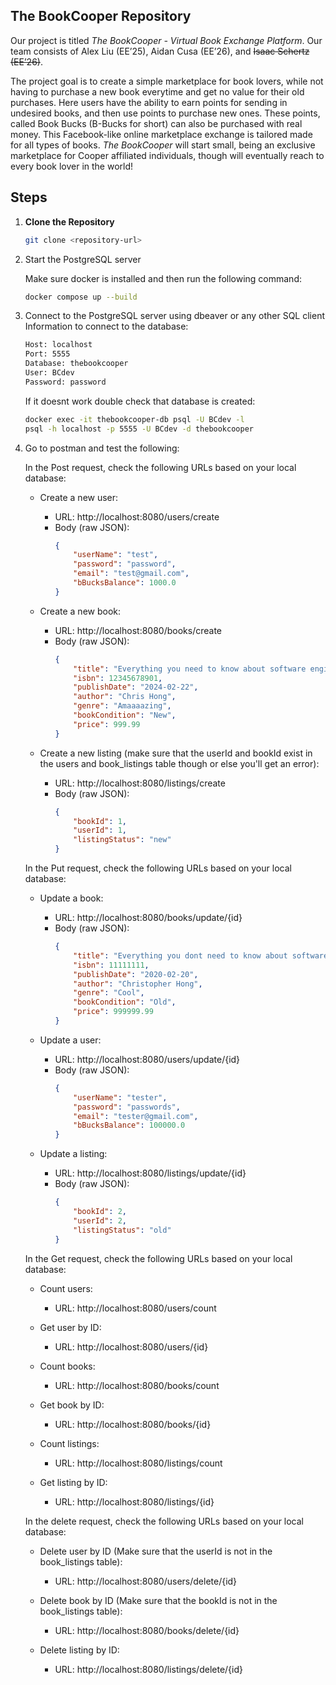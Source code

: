 ## The BookCooper Repository

Our project is titled _The BookCooper - Virtual Book Exchange Platform_. Our team consists of Alex Liu (EE’25), Aidan Cusa (EE’26), and ~~Isaac Schertz (EE’26)~~. 

The project goal is to create a simple marketplace for book lovers, while not having to purchase a new book everytime and get no value for their old purchases. Here users have the ability to earn points for sending in undesired books, and then use points to purchase new ones. These points, called Book Bucks (B-Bucks for short) can also be purchased with real money. This Facebook-like online marketplace exchange is tailored made for all types of books. _The BookCooper_ will start small, being an exclusive marketplace for Cooper affiliated individuals, though will eventually reach to every book lover in the world!

## Steps
1. **Clone the Repository**
   ```bash
   git clone <repository-url>
    ```
2. Start the PostgreSQL server

    Make sure docker is installed and then run the following command:
   ```bash
   docker compose up --build
   ```
3. Connect to the PostgreSQL server using dbeaver or any other SQL client
    Information to connect to the database:
    ```bash
    Host: localhost
    Port: 5555
    Database: thebookcooper
    User: BCdev
    Password: password
    ```
    If it doesnt work double check that database is created:
    ```bash
    docker exec -it thebookcooper-db psql -U BCdev -l
    psql -h localhost -p 5555 -U BCdev -d thebookcooper

4. Go to postman and test the following:

    In the Post request, check the following URLs based on your local database:

    - Create a new user:
        - URL: http://localhost:8080/users/create
        - Body (raw JSON):
            ```json
            {
                "userName": "test",
                "password": "password",
                "email": "test@gmail.com",
                "bBucksBalance": 1000.0
            }
            ```
            

    - Create a new book:
        - URL: http://localhost:8080/books/create
        - Body (raw JSON):
            ```json
            {
                "title": "Everything you need to know about software engineering",
                "isbn": 12345678901,
                "publishDate": "2024-02-22",
                "author": "Chris Hong",
                "genre": "Amaaaazing",
                "bookCondition": "New",
                "price": 999.99
            }
            ```

    - Create a new listing (make sure that the userId and bookId exist in the users and book_listings table though or else you'll get an error):
        - URL: http://localhost:8080/listings/create
        - Body (raw JSON):
            ```json
            {
                "bookId": 1,
                "userId": 1,
                "listingStatus": "new"
            }
            ```

    In the Put request, check the following URLs based on your local database:

    - Update a book:
        - URL: http://localhost:8080/books/update/{id}
        - Body (raw JSON):
            ```json
            {
                "title": "Everything you dont need to know about software engineering",
                "isbn": 11111111,
                "publishDate": "2020-02-20",
                "author": "Christopher Hong",
                "genre": "Cool",
                "bookCondition": "Old",
                "price": 999999.99
            }
            ```

    - Update a user:
        - URL: http://localhost:8080/users/update/{id}
        - Body (raw JSON):
            ```json
            {
                "userName": "tester",
                "password": "passwords",
                "email": "tester@gmail.com",
                "bBucksBalance": 100000.0
            }
            ```
    - Update a listing:
        - URL: http://localhost:8080/listings/update/{id}
        - Body (raw JSON):
            ```json
            {
                "bookId": 2,
                "userId": 2,
                "listingStatus": "old"
            }
            ```

    In the Get request, check the following URLs based on your local database:

    - Count users:
        - URL: http://localhost:8080/users/count

    - Get user by ID:
        - URL: http://localhost:8080/users/{id}

    - Count books:
        - URL: http://localhost:8080/books/count

    - Get book by ID:
        - URL: http://localhost:8080/books/{id}

    - Count listings:
        - URL: http://localhost:8080/listings/count
    
    - Get listing by ID:
        - URL: http://localhost:8080/listings/{id}

    In the delete request, check the following URLs based on your local database:

    - Delete user by ID (Make sure that the userId is not in the book_listings table):
        - URL: http://localhost:8080/users/delete/{id}

    - Delete book by ID (Make sure that the bookId is not in the book_listings table):
        - URL: http://localhost:8080/books/delete/{id}

    - Delete listing by ID:
        - URL: http://localhost:8080/listings/delete/{id}

    
